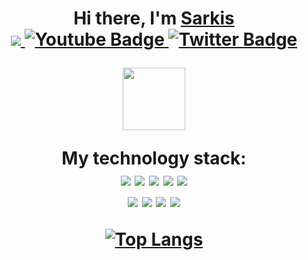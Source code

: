 
<!--  Приветствие с сылкой на телегу -->
<h1 align="center">Hi there, I'm <a href="https://t.me/sarkisio" target="_blank">Sarkis</a> <br/>

<!-- мои соцсети -->
<div id="badges">
  <a href="https://t.me/sarkisio" >
    <img src="https://img.shields.io/badge/telegram-blue?style=for-the-badge&logo=telegram&logoColor=white" />
  </a>
  <a href="https://vk.com/showshank">
    <img src="https://img.shields.io/badge/vk-0077FF?style=for-the-badge&logo=vk&logoColor=white" alt="Youtube Badge"/>
  </a>
  <a href="https://www.linkedin.com/in/sarkisio/">
    <img src="https://img.shields.io/badge/linkedin-blue?style=for-the-badge&logo=linkedin&logoColor=white" alt="Twitter Badge"/>
  </a>
</div>
 
 <!--  Гифка -->
<img src="https://media.giphy.com/media/M9gbBd9nbDrOTu1Mqx/giphy.gif" width="100"/> <br/>

 <!--  Мой стек технологий -->
 <div > My technology stack: </div>
<img src="https://img.shields.io/badge/JavaScript-005571?style=for-the-badge&logo=javascript&logoColor=yellow" />
<img src="https://img.shields.io/badge/typescript-005571?style=for-the-badge&logo=typescript&logoColor=3178C6" />
<img src="https://img.shields.io/badge/react-005571?style=for-the-badge&logo=react&logoColor=61DAFB" />
<img src="https://img.shields.io/badge/html5-005571?style=for-the-badge&logo=html5&logoColor=E34F26" />
<img src="https://img.shields.io/badge/css3-005571?style=for-the-badge&logo=css3&logoColor=1572B6" /> <br/>
<img src="https://img.shields.io/badge/cssmodules-005571?style=for-the-badge&logo=cssmodules&logoColor=fff" />
<img src="https://img.shields.io/badge/sass-005571?style=for-the-badge&logo=sass&logoColor=CC6699" />
<img src="https://img.shields.io/badge/npm-005571?style=for-the-badge&logo=npm&logoColor=CB3837">
<img src="https://img.shields.io/badge/git-005571?style=for-the-badge&logo=git&logoColor=#F05032" />

<!--  статистика моих codwars и leetcode -->
<div > <img src="https://www.codewars.com/users/sarkisman/badges/large" alt=""/></div>
<div > <img src="https://leetcode-stats-six.vercel.app/api?username=sarkisio&theme=dark" alt=""/></div>

<!--  статистика используемых языков -->
[![Top Langs](https://github-readme-stats.vercel.app/api/top-langs/?username=sarkisman)](https://github.com/sarkisman/github-readme-stats)

<!--  статистика посещений моего профиля -->
 <div id="badges"> <img src="https://komarev.com/ghpvc/?username=Sarkisman&style=flat-square&color=blue" alt=""/></div>


